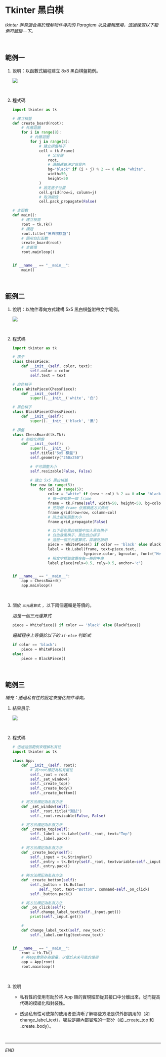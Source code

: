 # Tkinter  黑白棋

_tkinter 非常適合用於理解物件導向的 Paragiam 以及邏輯應用，透過練習以下範例可體驗一下。_

<br>

## 範例一

1. 說明：以函數式編程建立 8x8 黑白棋盤範例。

   ![](images/img_01.png)

<br>

2. 程式碼

    ```python
    import tkinter as tk

    # 建立棋盤
    def create_board(root):
        # 外層迴圈
        for i in range(8):
            # 內層迴圈
            for j in range(8):
                # 建立棋盤格子
                cell = tk.Frame(
                    # 父容器
                    root, 
                    # 邏輯運算決定背景色
                    bg="black" if (i + j) % 2 == 0 else "white", 
                    width=50, 
                    height=50
                )
                # 設定格子位置
                cell.grid(row=i, column=j)
                # 取消縮放
                cell.pack_propagate(False)

    # 主函數
    def main():
        # 建立視窗
        root = tk.Tk()
        # 標題
        root.title("黑白棋棋盤")
        # 調用自訂函數
        create_board(root)
        # 主循環
        root.mainloop()


    if __name__ == "__main__":
        main()
    ```

<br>

## 範例二

1. 說明：以物件導向方式建構 5x5 黑白棋盤附帶文字範例。

   ![](images/img_02.png)

<br>

2. 程式碼

    ```python
    import tkinter as tk

    # 棋子
    class ChessPiece:
        def __init__(self, color, text):
            self.color = color
            self.text = text

    # 白色棋子
    class WhitePiece(ChessPiece):
        def __init__(self):
            super().__init__('white', '白')

    # 黑色棋子
    class BlackPiece(ChessPiece):
        def __init__(self):
            super().__init__('black', '黑')

    # 棋盤
    class ChessBoard(tk.Tk):
        # 初始化棋盤
        def __init__(self):
            super().__init__()
            self.title("5x5 棋盤")
            self.geometry("250x250")

            # 不可調整大小
            self.resizable(False, False)

            # 建立 5x5 黑白棋盤
            for row in range(5):
                for col in range(5):
                    color = "white" if (row + col) % 2 == 0 else "black"
                    # 每一格都是一個 frame
                    frame = tk.Frame(self, width=50, height=50, bg=color)
                    # 把每個 frame 依照網格方式佈局
                    frame.grid(row=row, column=col)
                    # 防止框架調整大小
                    frame.grid_propagate(False)

                    # 以下是在黑白棋盤中加入黑白棋子
                    # 白色放黑棋子、黑色放白棋子
                    # 這是一個三元運算式，詳補充說明
                    piece = WhitePiece() if color == 'black' else BlackPiece()
                    label = tk.Label(frame, text=piece.text,
                                    fg=piece.color, bg=color, font=("Helvetica", 16))
                    # 把文字標籤放置在每一格的中央
                    label.place(relx=0.5, rely=0.5, anchor='c')


    if __name__ == "__main__":
        app = ChessBoard()
        app.mainloop()
    ```

<br>

3. 關於 `三元運算式` ，以下兩個邏輯是等價的。

    _這是一個三元運算式_
    ```python
    piece = WhitePiece() if color == 'black' else BlackPiece()
    ```
    _邏輯程序上等價於以下的 `if-else` 判斷式_
    ```python
    if color == 'black': 
        piece = WhitePiece() 
    else: 
        piece = BlackPiece()
    ```

<br>

## 範例三

_補充：透過私有性的設定來優化物件導向。_

1. 結果展示

    ![](images/img_03.png)

<br>

2. 程式碼

    ```python
    # 透過這個範例來理解私有性
    import tkinter as tk

    class App:
        def __init__(self, root):
            # 將root標記為私有屬性
            self._root = root
            self._set_window()
            self._create_top()
            self._create_body()
            self._create_bottom()

        # 將方法標記為私有方法
        def _set_window(self):
            self._root.title("測試")
            self._root.resizable(False, False)

        # 將方法標記為私有方法
        def _create_top(self):
            self._label = tk.Label(self._root, text="Top")
            self._label.pack()
        
        # 將方法標記為私有方法
        def _create_body(self):
            self._input = tk.StringVar()
            self._entry = tk.Entry(self._root, textvariable=self._input)
            self._entry.pack()
        
        # 將方法標記為私有方法
        def _create_bottom(self):  
            self._button = tk.Button(
                self._root, text="Bottom", command=self._on_click)
            self._button.pack()

        # 將方法標記為私有方法
        def _on_click(self):  
            self.change_label_text(self._input.get())
            print(self._input.get())

        #
        def change_label_text(self, new_text):
            self._label.config(text=new_text)


    if __name__ == "__main__":
        root = tk.Tk()
        # 將app實例存為變量，以便於未來可能的使用
        app = App(root)  
        root.mainloop()
    ```
    
<br>

3. 說明

    - 私有性的使用有助於將 App 類的實現細節從其接口中分離出來，從而提高代碼的模組化和封裝性。

    - 透過私有性可使類的使用者更清晰了解哪些方法是供外部調用的（如 change_label_text），哪些是類內部實現的一部分（如 _create_top 和 _create_body）。

<br>

---

_END_
